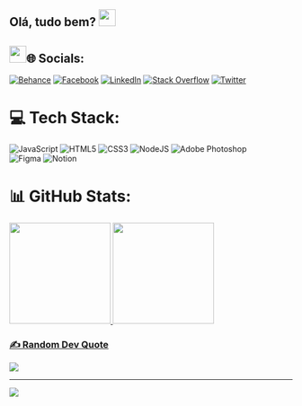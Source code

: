 ## Olá, tudo bem? <img src="https://raw.githubusercontent.com/aemmadi/aemmadi/master/wave.gif" width="30">

## <img src="https://lottiefiles.com/64085-globe" width="30">🌐 Socials:
[![Behance](https://img.shields.io/badge/Behance-1769ff?logo=behance&logoColor=white)](https://behance.net/https://www.behance.net/yuripecelin) [![Facebook](https://img.shields.io/badge/Facebook-%231877F2.svg?logo=Facebook&logoColor=white)](https://facebook.com/https://www.facebook.com/yuritals) [![LinkedIn](https://img.shields.io/badge/LinkedIn-%230077B5.svg?logo=linkedin&logoColor=white)](https://linkedin.com/in/http://linkedin.com/in/yuri-pecelin) [![Stack Overflow](https://img.shields.io/badge/-Stackoverflow-FE7A16?logo=stack-overflow&logoColor=white)](https://stackoverflow.com/users/16315633) [![Twitter](https://img.shields.io/badge/Twitter-%231DA1F2.svg?logo=Twitter&logoColor=white)](https://twitter.com/https://www.twitter.com/yuritals) 

# 💻 Tech Stack:

![JavaScript](https://img.shields.io/badge/javascript-%23323330.svg?style=flat&logo=javascript&logoColor=%23F7DF1E) 
![HTML5](https://img.shields.io/badge/html5-%23E34F26.svg?style=flat&logo=html5&logoColor=white) 
![CSS3](https://img.shields.io/badge/css3-%231572B6.svg?style=flat&logo=css3&logoColor=white) 
![NodeJS](https://img.shields.io/badge/node.js-6DA55F?style=flat&logo=node.js&logoColor=white) 
![Adobe Photoshop](https://img.shields.io/badge/adobephotoshop-%2331A8FF.svg?style=flat&logo=adobephotoshop&logoColor=white) 	
![Figma](https://img.shields.io/badge/figma-%23F24E1E.svg?style=flat&logo=figma&logoColor=white) 
![Notion](https://img.shields.io/badge/Notion-%23000000.svg?style=flat&logo=notion&logoColor=white)

# 📊 GitHub Stats:
<div>
  <a href="https://github.com/YuriTals">
  <img height="180em" src="https://github-readme-stats.vercel.app/api?username=YuriTals&theme=dracula&hide_border=false&include_all_commits=false&count_private=false"/>
  <img height="180em" src="https://github-readme-streak-stats.herokuapp.com/?user=YuriTals&theme=dracula&hide_border=false"/>
</div>

### ✍️ Random Dev Quote
![](https://quotes-github-readme.vercel.app/api?type=horizontal&theme=tokyonight)

---
[![](https://visitcount.itsvg.in/api?id=YuriTals&icon=2&color=1)](https://visitcount.itsvg.in)

